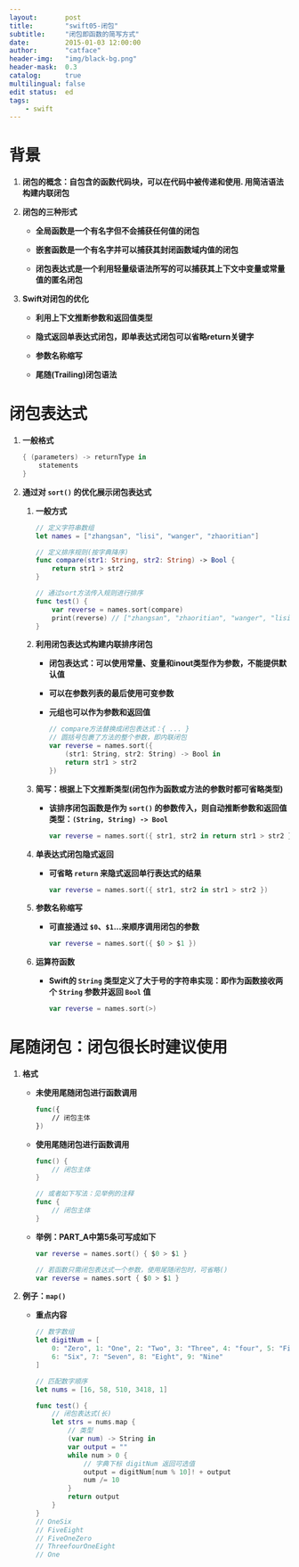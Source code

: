 ```yaml
---
layout:       post
title:        "swift05-闭包"
subtitle:     "闭包即函数的简写方式"
date:         2015-01-03 12:00:00
author:       "catface"
header-img:   "img/black-bg.png"
header-mask:  0.3
catalog:      true
multilingual: false
edit status:  ed
tags:
    - swift
---
```


# 背景

1. **闭包的概念：自包含的函数代码块，可以在代码中被传递和使用. 用简洁语法构建内联闭包**

2. **闭包的三种形式**

	- **全局函数是一个有名字但不会捕获任何值的闭包**
	
	- **嵌套函数是一个有名字并可以捕获其封闭函数域内值的闭包**

	- **闭包表达式是一个利用轻量级语法所写的可以捕获其上下文中变量或常量值的匿名闭包**

3. **Swift对闭包的优化**

	- **利用上下文推断参数和返回值类型**
	
	- **隐式返回单表达式闭包，即单表达式闭包可以省略return关键字**

	- **参数名称缩写**
	
	- **尾随(Trailing)闭包语法**

# 闭包表达式

1. **一般格式**

	``` swift
	{ (parameters) -> returnType in
	    statements
	}
	```

2. **通过对 `sort()` 的优化展示闭包表达式**

	1. **一般方式**

		``` swift
		// 定义字符串数组
		let names = ["zhangsan", "lisi", "wanger", "zhaoritian"]
		
		// 定义排序规则(按字典降序)
		func compare(str1: String, str2: String) -> Bool {
		    return str1 > str2
		}
		
		// 通过sort方法传入规则进行排序
		func test() {
		    var reverse = names.sort(compare)
		    print(reverse) // ["zhangsan", "zhaoritian", "wanger", "lisi"]
		}
		```

	2. **利用闭包表达式构建内联排序闭包**

		- **闭包表达式：可以使用常量、变量和inout类型作为参数，不能提供默认值**
		
		- **可以在参数列表的最后使用可变参数**

		- **元组也可以作为参数和返回值**

			``` swift
			// compare方法替换成闭包表达式：{ ... }
			// 圆括号包裹了方法的整个参数，即内联闭包
			var reverse = names.sort({
				(str1: String, str2: String) -> Bool in
			    return str1 > str2
			})
			```

	3. **简写：根据上下文推断类型(闭包作为函数或方法的参数时都可省略类型)**

		- **该排序闭包函数是作为 `sort()` 的参数传入，则自动推断参数和返回值类型：`(String, String) -> Bool`**
			
			``` swift
			var reverse = names.sort({ str1, str2 in return str1 > str2 })
			```

	4. **单表达式闭包隐式返回**

		- **可省略 `return` 来隐式返回单行表达式的结果**

			``` swift
			var reverse = names.sort({ str1, str2 in str1 > str2 })
			```

	5. **参数名称缩写**

		- **可直接通过 `$0`、`$1`...来顺序调用闭包的参数**

			``` swift
			var reverse = names.sort({ $0 > $1 })
			```

	6. **运算符函数**

		- **Swift的 `String` 类型定义了大于号的字符串实现：即作为函数接收两个 `String` 参数并返回 `Bool` 值**

			``` swift
			var reverse = names.sort(>)
			```

# 尾随闭包：闭包很长时建议使用

1. **格式**

	- **未使用尾随闭包进行函数调用**
	
		``` swift
		func({
			// 闭包主体
		})
		```
	
	- **使用尾随闭包进行函数调用**
	
		``` swift
		func() {
			// 闭包主体
		}
		
		// 或者如下写法：见举例的注释
		func {
			// 闭包主体
		}
		```
	
	- **举例：PART_A中第5条可写成如下**
	
		``` swift
		var reverse = names.sort() { $0 > $1 }
		
		// 若函数只需闭包表达式一个参数，使用尾随闭包时，可省略()
		var reverse = names.sort { $0 > $1 }
		```

2. **例子：`map()`**

	- **重点内容**

		``` swift
		// 数字数组
		let digitNum = [
		    0: "Zero", 1: "One", 2: "Two", 3: "Three", 4: "four", 5: "Five",
		    6: "Six", 7: "Seven", 8: "Eight", 9: "Nine"
		]
		
		// 匹配数字顺序
		let nums = [16, 58, 510, 3418, 1]
		
		func test() {
			// 闭包表达式(长)
		    let strs = nums.map {
			    // 类型
		        (var num) -> String in
		        var output = ""
		        while num > 0 {
			        // 字典下标 digitNum 返回可选值
		            output = digitNum[num % 10]! + output 
		            num /= 10
		        }
		        return output
		    }
		}
		// OneSix
		// FiveEight
		// FiveOneZero
		// ThreefourOneEight
		// One
		```